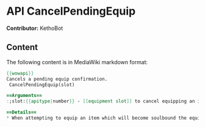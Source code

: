 # API CancelPendingEquip

**Contributor:** KethoBot

## Content

The following content is in MediaWiki markdown format:

```mediawiki
{{wowapi}}
Cancels a pending equip confirmation.
 CancelPendingEquip(slot)

==Arguments==
:;slot:{{apitype|number}} - [[equipment slot]] to cancel equipping an item to.

==Details==
* When attempting to equip an item which will become soulbound the equip operation is suspended and a dialog is presented for the user to decide whether or not to proceed.  This call is made by that dialog if the user decides not to equip the item.
```